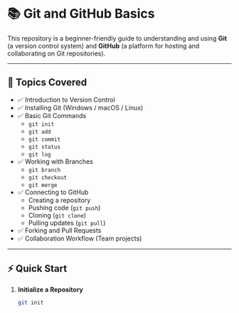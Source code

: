 # 📚 Git and GitHub Basics


This repository is a beginner-friendly guide to understanding and using **Git** (a version control system) and **GitHub** (a platform for hosting and collaborating on Git repositories).

---

## 🔑 Topics Covered
- ✅ Introduction to Version Control  
- ✅ Installing Git (Windows / macOS / Linux)  
- ✅ Basic Git Commands  
  - `git init`  
  - `git add`  
  - `git commit`  
  - `git status`  
  - `git log`  
- ✅ Working with Branches  
  - `git branch`  
  - `git checkout`  
  - `git merge`  
- ✅ Connecting to GitHub  
  - Creating a repository  
  - Pushing code (`git push`)  
  - Cloning (`git clone`)  
  - Pulling updates (`git pull`)  
- ✅ Forking and Pull Requests  
- ✅ Collaboration Workflow (Team projects)  

---

## ⚡ Quick Start

1. **Initialize a Repository**
   ```bash
   git init
